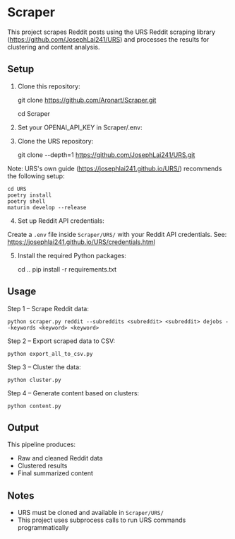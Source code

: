 # Scraper

This project scrapes Reddit posts using the URS Reddit scraping library (https://github.com/JosephLai241/URS) and processes the results for clustering and content analysis.

## Setup

1. Clone this repository:

    git clone https://github.com/Aronart/Scraper.git
    
    cd Scraper

2. Set your OPENAI_API_KEY in Scraper/.env:

3. Clone the URS repository:

    git clone --depth=1 https://github.com/JosephLai241/URS.git

Note: URS's own guide (https://josephlai241.github.io/URS/) recommends the following setup:

    cd URS
    poetry install
    poetry shell
    maturin develop --release

4. Set up Reddit API credentials:

Create a `.env` file inside `Scraper/URS/` with your Reddit API credentials. See:
https://josephlai241.github.io/URS/credentials.html

5. Install the required Python packages:

    cd ..
    pip install -r requirements.txt

## Usage

Step 1 – Scrape Reddit data:

    python scraper.py reddit --subreddits <subreddit> <subreddit> dejobs --keywords <keyword> <keyword>

Step 2 – Export scraped data to CSV:

    python export_all_to_csv.py

Step 3 – Cluster the data:

    python cluster.py

Step 4 – Generate content based on clusters:

    python content.py

## Output

This pipeline produces:
- Raw and cleaned Reddit data
- Clustered results
- Final summarized content

## Notes

- URS must be cloned and available in `Scraper/URS/`
- This project uses subprocess calls to run URS commands programmatically
